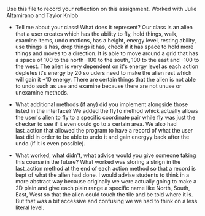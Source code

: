 Use this file to record your reflection on this assignment.
Worked with Julie Altamirano and Taylor Knibb

- Tell me about your class! What does it represent?
Our class is an alien that a user creates which has the ability to fly, hold things, walk, examine items, undo motions, has a height, energy level, resting ability, use things is has, drop things it has, check if it has space to hold more things and moves to a direction. It is able to move around a grid that has a space of 100 to the north -100 to the south, 100 to the east and -100 to the west. The alien is very dependent on it's energy level as each action depletes it's energy by 20 so uders need to make the alien rest which will gain it +10 energy. There are certain things that the alien is not able to undo such as use and examine because there are not unuse or unexamine methods. 

- What additional methods (if any) did you implement alongside those listed in the interface?
We added the flyTo method whick actually allows the user's alien to fly to a specific coordinate pair while fly was just the checker to see if it even could go to a certain area. We also had last_action that allowed the program to have a record of what the user last did in order to be able to undo it and gain energyy back after the undo (if it is even possible).

- What worked, what didn't, what advice would you give someone taking this course in the future?
What worked was storing a strign in the last_action method at the end of each action method so that a record is kept of what the alien had done. I would advise students to think in a more abstract way because originally we were actually going to make a 2D plain and give each plain range a specific name like North, South, East, West so that the alien could touch the tile and be told where it is. But that was a bit accessive and confusing we we had to think on a less literal level.